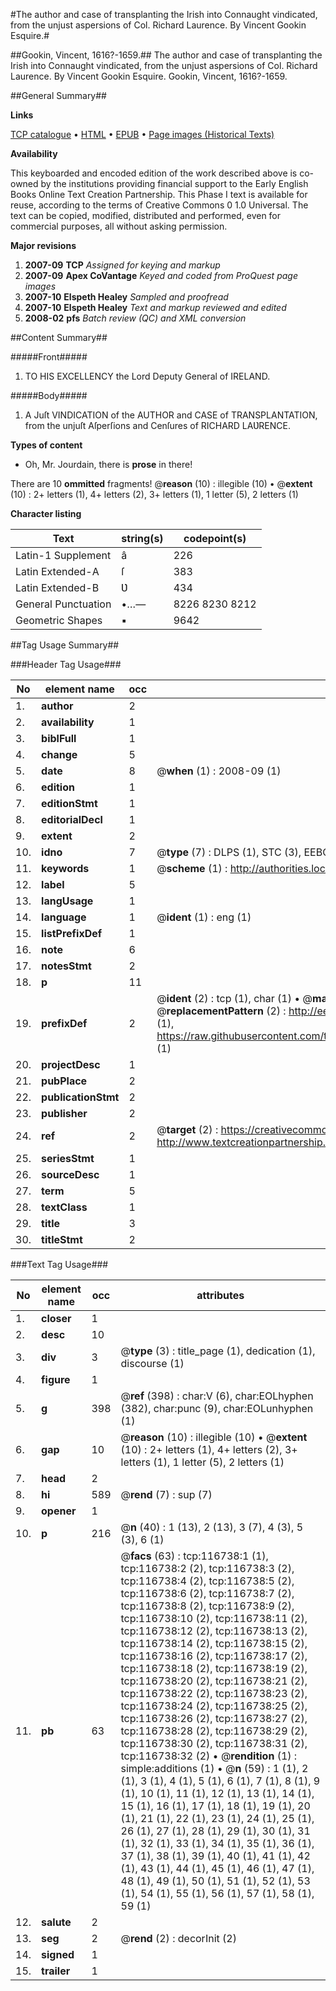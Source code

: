 #The author and case of transplanting the Irish into Connaught vindicated, from the unjust aspersions of Col. Richard Laurence. By Vincent Gookin Esquire.#

##Gookin, Vincent, 1616?-1659.##
The author and case of transplanting the Irish into Connaught vindicated, from the unjust aspersions of Col. Richard Laurence. By Vincent Gookin Esquire.
Gookin, Vincent, 1616?-1659.

##General Summary##

**Links**

[TCP catalogue](http://www.ota.ox.ac.uk/tcp/)  • 
[HTML](http://tei.it.ox.ac.uk/tcp/Texts-HTML/free/A85/A85445.html)  • 
[EPUB](http://tei.it.ox.ac.uk/tcp/Texts-EPUB/free/A85/A85445.epub) • 
[Page images (Historical Texts)](https://data.historicaltexts.jisc.ac.uk/view?pubId=eebo-99864508e&pageId=eebo-99864508e-116738-1)

**Availability**

This keyboarded and encoded edition of the
	       work described above is co-owned by the institutions
	       providing financial support to the Early English Books
	       Online Text Creation Partnership. This Phase I text is
	       available for reuse, according to the terms of Creative
	       Commons 0 1.0 Universal. The text can be copied,
	       modified, distributed and performed, even for
	       commercial purposes, all without asking permission.

**Major revisions**

1. __2007-09__ __TCP__ *Assigned for keying and markup*
1. __2007-09__ __Apex CoVantage__ *Keyed and coded from ProQuest page images*
1. __2007-10__ __Elspeth Healey__ *Sampled and proofread*
1. __2007-10__ __Elspeth Healey__ *Text and markup reviewed and edited*
1. __2008-02__ __pfs__ *Batch review (QC) and XML conversion*

##Content Summary##

#####Front#####

1. TO HIS EXCELLENCY the Lord Deputy General of IRELAND.

#####Body#####

1. A Juſt VINDICATION of the AUTHOR and CASE of TRANSPLANTATION, from the unjuſt Aſperſions and Cenſures of RICHARD LAƲRENCE.

**Types of content**

  * Oh, Mr. Jourdain, there is **prose** in there!

There are 10 **ommitted** fragments! 
 @__reason__ (10) : illegible (10)  •  @__extent__ (10) : 2+ letters (1), 4+ letters (2), 3+ letters (1), 1 letter (5), 2 letters (1)

**Character listing**


|Text|string(s)|codepoint(s)|
|---|---|---|
|Latin-1 Supplement|â|226|
|Latin Extended-A|ſ|383|
|Latin Extended-B|Ʋ|434|
|General Punctuation|•…—|8226 8230 8212|
|Geometric Shapes|▪|9642|

##Tag Usage Summary##

###Header Tag Usage###

|No|element name|occ|attributes|
|---|---|---|---|
|1.|__author__|2||
|2.|__availability__|1||
|3.|__biblFull__|1||
|4.|__change__|5||
|5.|__date__|8| @__when__ (1) : 2008-09 (1)|
|6.|__edition__|1||
|7.|__editionStmt__|1||
|8.|__editorialDecl__|1||
|9.|__extent__|2||
|10.|__idno__|7| @__type__ (7) : DLPS (1), STC (3), EEBO-CITATION (1), PROQUEST (1), VID (1)|
|11.|__keywords__|1| @__scheme__ (1) : http://authorities.loc.gov/ (1)|
|12.|__label__|5||
|13.|__langUsage__|1||
|14.|__language__|1| @__ident__ (1) : eng (1)|
|15.|__listPrefixDef__|1||
|16.|__note__|6||
|17.|__notesStmt__|2||
|18.|__p__|11||
|19.|__prefixDef__|2| @__ident__ (2) : tcp (1), char (1)  •  @__matchPattern__ (2) : ([0-9\-]+):([0-9IVX]+) (1), (.+) (1)  •  @__replacementPattern__ (2) : http://eebo.chadwyck.com/downloadtiff?vid=$1&page=$2 (1), https://raw.githubusercontent.com/textcreationpartnership/Texts/master/tcpchars.xml#$1 (1)|
|20.|__projectDesc__|1||
|21.|__pubPlace__|2||
|22.|__publicationStmt__|2||
|23.|__publisher__|2||
|24.|__ref__|2| @__target__ (2) : https://creativecommons.org/publicdomain/zero/1.0/ (1), http://www.textcreationpartnership.org/docs/. (1)|
|25.|__seriesStmt__|1||
|26.|__sourceDesc__|1||
|27.|__term__|5||
|28.|__textClass__|1||
|29.|__title__|3||
|30.|__titleStmt__|2||


###Text Tag Usage###

|No|element name|occ|attributes|
|---|---|---|---|
|1.|__closer__|1||
|2.|__desc__|10||
|3.|__div__|3| @__type__ (3) : title_page (1), dedication (1), discourse (1)|
|4.|__figure__|1||
|5.|__g__|398| @__ref__ (398) : char:V (6), char:EOLhyphen (382), char:punc (9), char:EOLunhyphen (1)|
|6.|__gap__|10| @__reason__ (10) : illegible (10)  •  @__extent__ (10) : 2+ letters (1), 4+ letters (2), 3+ letters (1), 1 letter (5), 2 letters (1)|
|7.|__head__|2||
|8.|__hi__|589| @__rend__ (7) : sup (7)|
|9.|__opener__|1||
|10.|__p__|216| @__n__ (40) : 1 (13), 2 (13), 3 (7), 4 (3), 5 (3), 6 (1)|
|11.|__pb__|63| @__facs__ (63) : tcp:116738:1 (1), tcp:116738:2 (2), tcp:116738:3 (2), tcp:116738:4 (2), tcp:116738:5 (2), tcp:116738:6 (2), tcp:116738:7 (2), tcp:116738:8 (2), tcp:116738:9 (2), tcp:116738:10 (2), tcp:116738:11 (2), tcp:116738:12 (2), tcp:116738:13 (2), tcp:116738:14 (2), tcp:116738:15 (2), tcp:116738:16 (2), tcp:116738:17 (2), tcp:116738:18 (2), tcp:116738:19 (2), tcp:116738:20 (2), tcp:116738:21 (2), tcp:116738:22 (2), tcp:116738:23 (2), tcp:116738:24 (2), tcp:116738:25 (2), tcp:116738:26 (2), tcp:116738:27 (2), tcp:116738:28 (2), tcp:116738:29 (2), tcp:116738:30 (2), tcp:116738:31 (2), tcp:116738:32 (2)  •  @__rendition__ (1) : simple:additions (1)  •  @__n__ (59) : 1 (1), 2 (1), 3 (1), 4 (1), 5 (1), 6 (1), 7 (1), 8 (1), 9 (1), 10 (1), 11 (1), 12 (1), 13 (1), 14 (1), 15 (1), 16 (1), 17 (1), 18 (1), 19 (1), 20 (1), 21 (1), 22 (1), 23 (1), 24 (1), 25 (1), 26 (1), 27 (1), 28 (1), 29 (1), 30 (1), 31 (1), 32 (1), 33 (1), 34 (1), 35 (1), 36 (1), 37 (1), 38 (1), 39 (1), 40 (1), 41 (1), 42 (1), 43 (1), 44 (1), 45 (1), 46 (1), 47 (1), 48 (1), 49 (1), 50 (1), 51 (1), 52 (1), 53 (1), 54 (1), 55 (1), 56 (1), 57 (1), 58 (1), 59 (1)|
|12.|__salute__|2||
|13.|__seg__|2| @__rend__ (2) : decorInit (2)|
|14.|__signed__|1||
|15.|__trailer__|1||
